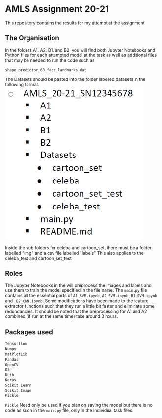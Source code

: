 # AMLS Assignment 20-21
This repository contains the results for my attempt at the assignment
## The Organisation
In the folders A1, A2, B1, and B2, you will find both Jupyter Notebooks and Python files for each attempted model at the task as well as additional files that may be needed to run the code such as 
```bash
shape_predictor_68_face_landmarks.dat
```
The Datasets should be pasted into the folder labelled datasets in the following format.
![Screenshot](organisation.PNG)

Inside the sub folders for celeba and cartoon_set, there must be a folder labelled "img" and a csv file labelled "labels"
This also applies to the celeba_test and cartoon_set_test

## Roles
The Jupyter Notebooks in the will preprocess the images and labels and use them to train the model specified in the file name.
The ```main.py``` file contains all the essential parts of ```A1_SVM.ipynb```, ```A2_SVM.ipynb```, ```B1_SVM.ipynb``` and ``` B2_CNN.ipynb```.
Some modifications have been made to the feature extractor functions such that they run a little bit faster and eliminate some redundancies.
It should be noted that the preprocessing for A1 and A2 combined (if run at the same time) take around 3 hours.

## Packages used
```bash
Tensorflow
Numpy
MatPlotLib
Pandas
OpenCV
OS
DLib
Keras
Scikit Learn
Scikit Image
Pickle
```
```Pickle``` Need only be used if you plan on saving the model but there is no code as such in the ```main.py``` file, only in the individual task files.
